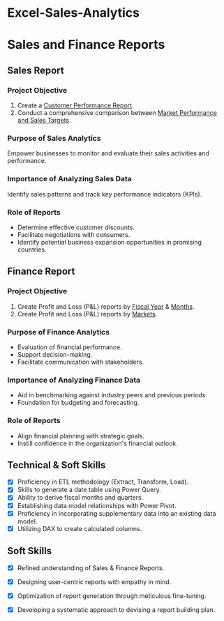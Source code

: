 # Excel-Sales-Analytics

# Sales and Finance Reports

## Sales Report

### Project Objective

1. Create a [Customer Performance Report](https://github.com/Anushka1702/Excel-Sales-Analytics/blob/main/Customer%20Performance%20Report%20.pdf).
2. Conduct a comprehensive comparison between [Market Performance and Sales Targets](https://github.com/Anushka1702/Excel-Sales-Analytics/blob/main/Market%20Performance%20Vs%20Target%20.pdf).

### **Purpose of Sales Analytics**

Empower businesses to monitor and evaluate their sales activities and performance.

### **Importance of Analyzing Sales Data**

Identify sales patterns and track key performance indicators (KPIs).

### **Role of Reports**

- Determine effective customer discounts.
- Facilitate negotiations with consumers.
- Identify potential business expansion opportunities in promising countries.

## Finance Report

### **Project Objective**

1. Create Profit and Loss (P&L) reports by [Fiscal Year](https://github.com/Anushka1702/Excel-Sales-Analytics/blob/main/P%26L%20Statement%20by%20Fiscal%20Year.pdf) & [Months](https://github.com/Anushka1702/Excel-Sales-Analytics/blob/main/P%26L%20Statement%20by%20Fiscal%20Month.pdf).
2. Create Profit and Loss (P&L) reports by [Markets](https://github.com/KirandeepMarala/Excel-Sales_Analysis/blob/main/P%26L%20Statement%20by%20Markets.pdf).

### **Purpose of Finance Analytics**

- Evaluation of financial performance.
- Support decision-making.
- Facilitate communication with stakeholders.

### **Importance of Analyzing Finance Data**

- Aid in benchmarking against industry peers and previous periods.
- Foundation for budgeting and forecasting.

### **Role of Reports**

- Align financial planning with strategic goals.
- Instill confidence in the organization's financial outlook.

## **Technical & Soft Skills**

- [x] Proficiency in ETL methodology (Extract, Transform, Load).
- [x] Skills to generate a date table using Power Query.
- [x] Ability to derive fiscal months and quarters.
- [x] Establishing data model relationships with Power Pivot.
- [x] Proficiency in incorporating supplementary data into an existing data model.
- [x] Utilizing DAX to create calculated columns.

## **Soft Skills**

- [x] Refined understanding of Sales & Finance Reports.
- [x] Designing user-centric reports with empathy in mind.
- [x] Optimization of report generation through meticulous fine-tuning.
- [x] Developing a systematic approach to devising a report building plan.



